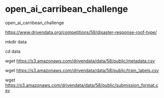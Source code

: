 # open_ai_carribean_challenge
open_ai_carribean_challenge

https://www.drivendata.org/competitions/58/disaster-response-roof-type/

mkdir data

cd data

wget https://s3.amazonaws.com/drivendata/data/58/public/metadata.csv

wget https://s3.amazonaws.com/drivendata/data/58/public/train_labels.csv

wget https://s3.amazonaws.com/drivendata/data/58/public/submission_format.csv
